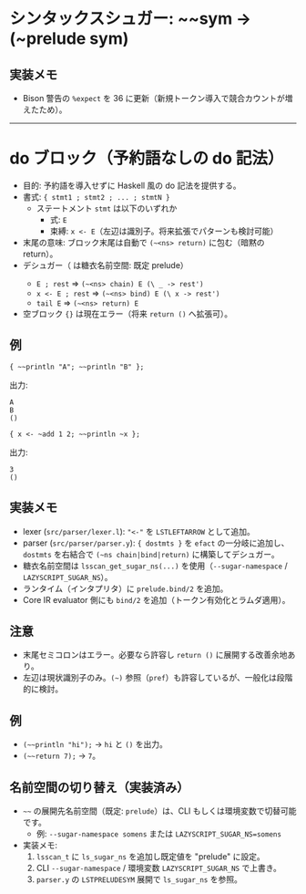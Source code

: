 # シンタックスシュガー: ~~sym → (~prelude sym)


## 実装メモ
- Bison 警告の `%expect` を 36 に更新（新規トークン導入で競合カウントが増えたため）。
---

# do ブロック（予約語なしの do 記法）

- 目的: 予約語を導入せずに Haskell 風の do 記法を提供する。
- 書式: `{ stmt1 ; stmt2 ; ... ; stmtN }`
  - ステートメント `stmt` は以下のいずれか
    - 式: `E`
    - 束縛: `x <- E`（左辺は識別子。将来拡張でパターンも検討可能）
- 末尾の意味: ブロック末尾は自動で `(~<ns> return)` に包む（暗黙の return）。
- デシュガー（<ns> は糖衣名前空間: 既定 prelude）
  - `E ; rest`   ⇒ `(~<ns> chain) E (\ _ -> rest')`
  - `x <- E ; rest` ⇒ `(~<ns> bind) E (\ x -> rest')`
  - `tail E`    ⇒ `(~<ns> return) E`
- 空ブロック `{}` は現在エラー（将来 `return ()` へ拡張可）。

## 例

```
{ ~~println "A"; ~~println "B" };
```

出力:

```
A
B
()
```

```
{ x <- ~add 1 2; ~~println ~x };
```

出力:

```
3
()
```

## 実装メモ
- lexer (`src/parser/lexer.l`): `"<-"` を `LSTLEFTARROW` として追加。
- parser (`src/parser/parser.y`): `{ dostmts }` を `efact` の一分岐に追加し、
  `dostmts` を右結合で `(~ns chain|bind|return)` に構築してデシュガー。
- 糖衣名前空間は `lsscan_get_sugar_ns(...)` を使用（`--sugar-namespace` / `LAZYSCRIPT_SUGAR_NS`）。
- ランタイム（インタプリタ）に `prelude.bind/2` を追加。
- Core IR evaluator 側にも `bind/2` を追加（トークン有効化とラムダ適用）。

## 注意
- 末尾セミコロンはエラー。必要なら許容し `return ()` に展開する改善余地あり。
- 左辺は現状識別子のみ。`(~)` 参照（`pref`）も許容しているが、一般化は段階的に検討。


## 例
- `(~~println "hi");` → `hi` と `()` を出力。
- `(~~return 7);` → `7`。

## 名前空間の切り替え（実装済み）
- `~~` の展開先名前空間（既定: `prelude`）は、CLI もしくは環境変数で切替可能です。
  - 例: `--sugar-namespace somens` または `LAZYSCRIPT_SUGAR_NS=somens`
- 実装メモ:
  1. `lsscan_t` に `ls_sugar_ns` を追加し既定値を "prelude" に設定。
  2. CLI `--sugar-namespace` / 環境変数 `LAZYSCRIPT_SUGAR_NS` で上書き。
  3. `parser.y` の `LSTPRELUDESYM` 展開で `ls_sugar_ns` を参照。
  
